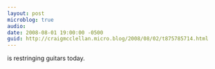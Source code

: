 ```yaml
---
layout: post
microblog: true
audio: 
date: 2008-08-01 19:00:00 -0500
guid: http://craigmcclellan.micro.blog/2008/08/02/t875785714.html
---
```

is restringing guitars today.
